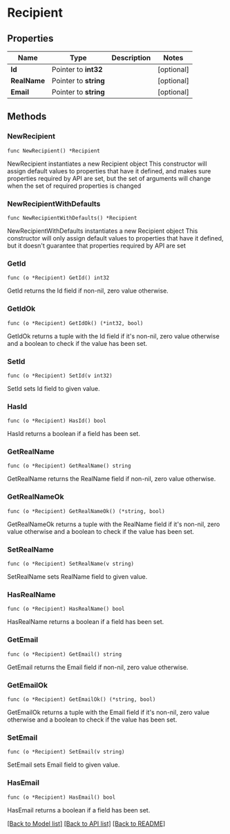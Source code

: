 # Recipient

## Properties

Name | Type | Description | Notes
------------ | ------------- | ------------- | -------------
**Id** | Pointer to **int32** |  | [optional] 
**RealName** | Pointer to **string** |  | [optional] 
**Email** | Pointer to **string** |  | [optional] 

## Methods

### NewRecipient

`func NewRecipient() *Recipient`

NewRecipient instantiates a new Recipient object
This constructor will assign default values to properties that have it defined,
and makes sure properties required by API are set, but the set of arguments
will change when the set of required properties is changed

### NewRecipientWithDefaults

`func NewRecipientWithDefaults() *Recipient`

NewRecipientWithDefaults instantiates a new Recipient object
This constructor will only assign default values to properties that have it defined,
but it doesn't guarantee that properties required by API are set

### GetId

`func (o *Recipient) GetId() int32`

GetId returns the Id field if non-nil, zero value otherwise.

### GetIdOk

`func (o *Recipient) GetIdOk() (*int32, bool)`

GetIdOk returns a tuple with the Id field if it's non-nil, zero value otherwise
and a boolean to check if the value has been set.

### SetId

`func (o *Recipient) SetId(v int32)`

SetId sets Id field to given value.

### HasId

`func (o *Recipient) HasId() bool`

HasId returns a boolean if a field has been set.

### GetRealName

`func (o *Recipient) GetRealName() string`

GetRealName returns the RealName field if non-nil, zero value otherwise.

### GetRealNameOk

`func (o *Recipient) GetRealNameOk() (*string, bool)`

GetRealNameOk returns a tuple with the RealName field if it's non-nil, zero value otherwise
and a boolean to check if the value has been set.

### SetRealName

`func (o *Recipient) SetRealName(v string)`

SetRealName sets RealName field to given value.

### HasRealName

`func (o *Recipient) HasRealName() bool`

HasRealName returns a boolean if a field has been set.

### GetEmail

`func (o *Recipient) GetEmail() string`

GetEmail returns the Email field if non-nil, zero value otherwise.

### GetEmailOk

`func (o *Recipient) GetEmailOk() (*string, bool)`

GetEmailOk returns a tuple with the Email field if it's non-nil, zero value otherwise
and a boolean to check if the value has been set.

### SetEmail

`func (o *Recipient) SetEmail(v string)`

SetEmail sets Email field to given value.

### HasEmail

`func (o *Recipient) HasEmail() bool`

HasEmail returns a boolean if a field has been set.


[[Back to Model list]](../README.md#documentation-for-models) [[Back to API list]](../README.md#documentation-for-api-endpoints) [[Back to README]](../README.md)



